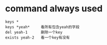 # command always used
```
keys *
keys *yeah*		看所有包含yeah的字段
del yeah-1		删除一个key
exists yeah-2	看一个key有没有
```
